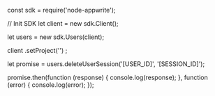 const sdk = require('node-appwrite');

// Init SDK
let client = new sdk.Client();

let users = new sdk.Users(client);

client
    .setProject('')
;

let promise = users.deleteUserSession('[USER_ID]', '[SESSION_ID]');

promise.then(function (response) {
    console.log(response);
}, function (error) {
    console.log(error);
});